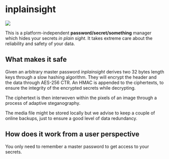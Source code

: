 # inplainsight

<img src="https://zangarmarsh.semaphoreci.com/badges/inplainsight/branches/main.svg">

This is a platform-independent **password/secret/something** manager which hides your secrets _in plain sight_. It takes extreme care about
the reliability and safety of your data.

## What makes it safe
Given an arbitrary master password _inplainsight_ derives two 32 bytes length keys through a slow hashing algorithm. They will encrypt the header and the data through AES-256 CTR. An HMAC is appended to the ciphertexts, to ensure the integrity of the encrypted secrets while decrypting.

The ciphertext is then interwoven within the pixels of an image through a process of adaptive steganography.


The media file might be stored locally but we advise to keep a couple of online backups, just to ensure a good level of data redundancy.

## How does it work from a user perspective
You only need to remember a master password to get access to your secrets.